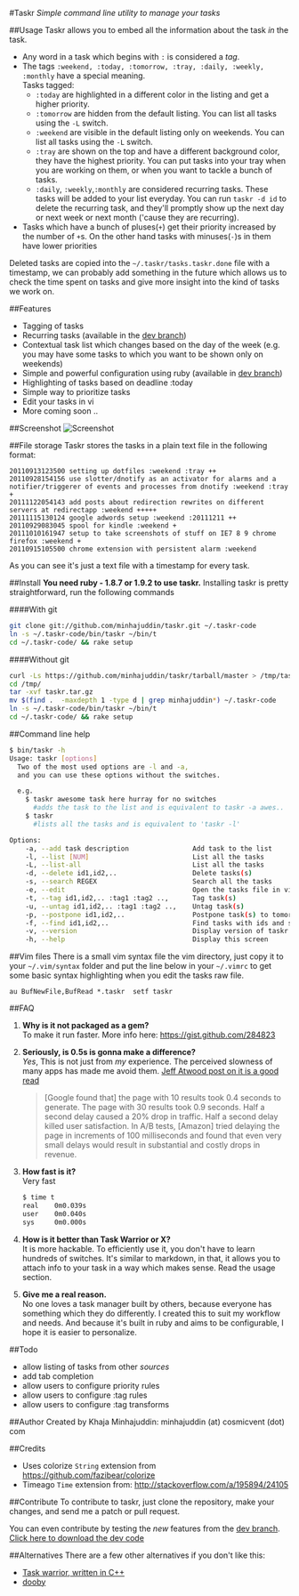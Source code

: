 #Taskr
*Simple command line utility to manage your tasks*

##Usage
Taskr allows you to embed all the information about the task *in* the task.

 - Any word in a task which begins with `:` is considered a *tag*.
 - The tags `:weekend, :today, :tomorrow, :tray, :daily, :weekly, :monthly` have a special meaning.  
   Tasks tagged:
   - `:today` are highlighted in a different color in the listing and get a higher priority.
   - `:tomorrow` are hidden from the default listing. You can list all tasks using the `-L` switch.
   - `:weekend` are visible in the default listing only on weekends. You can list all tasks using the `-L` switch.
   - `:tray` are shown on the top and have a different background color, they have the highest priority. You can put tasks into your tray when you are working on them, or when you want to tackle a bunch of tasks.
   - `:daily`, `:weekly`,`:monthly` are considered recurring tasks. These tasks will be added to your list everyday. You can run `taskr -d id` to delete the recurring task, and they'll promptly show up the next day or next week or next month ('cause they are recurring).
- Tasks which have a bunch of pluses(`+`) get their priority increased by the number of `+`s. On the other hand tasks with minuses(`-`)s in them have lower priorities

Deleted tasks are copied into the `~/.taskr/tasks.taskr.done` file with a timestamp, we can probably add something in the future which allows us to check the time spent on tasks and give more insight into the kind of tasks we work on.

##Features
  - Tagging of tasks
  - Recurring tasks (available in the [dev branch](https://github.com/minhajuddin/taskr/tarball/dev))
  - Contextual task list which changes based on the day of the week (e.g. you may have some tasks to which you want to be shown only on weekends)
  - Simple and powerful configuration using ruby (available in [dev branch](https://github.com/minhajuddin/taskr/tarball/dev))
  - Highlighting of tasks based on deadline :today
  - Simple way to prioritize tasks
  - Edit your tasks in vi
  - More coming soon ..


##Screenshot
![Screenshot](http://i.imgur.com/EtaEG.png)

##File storage
Taskr stores the tasks in a plain text file in the following format:


````text
20110913123500 setting up dotfiles :weekend :tray ++
20110928154156 use slotter/dnotify as an activator for alarms and a notifier/triggerer of events and processes from dnotify :weekend :tray +
20111122054143 add posts about redirection rewrites on different servers at redirectapp :weekend +++++
20111115130124 google adwords setup :weekend :20111211 ++
20110929083045 spool for kindle :weekend +
20111010161947 setup to take screenshots of stuff on IE7 8 9 chrome firefox :weekend +
20110915105500 chrome extension with persistent alarm :weekend 
````

As you can see it's just a text file with a timestamp for every task.

##Install
**You need ruby - 1.8.7 or 1.9.2 to use taskr.**
Installing taskr is pretty straightforward, run the following commands

####With git
````bash
git clone git://github.com/minhajuddin/taskr.git ~/.taskr-code
ln -s ~/.taskr-code/bin/taskr ~/bin/t
cd ~/.taskr-code/ && rake setup
````
####Without git
````bash
curl -Ls https://github.com/minhajuddin/taskr/tarball/master > /tmp/taskr.tar.gz
cd /tmp/
tar -xvf taskr.tar.gz
mv $(find .  -maxdepth 1 -type d | grep minhajuddin*) ~/.taskr-code
ln -s ~/.taskr-code/bin/taskr ~/bin/t
cd ~/.taskr-code/ && rake setup
````


##Command line help
````bash
$ bin/taskr -h
Usage: taskr [options]
  Two of the most used options are -l and -a,
  and you can use these options without the switches.

  e.g.
    $ taskr awesome task here hurray for no switches
      #adds the task to the list and is equivalent to taskr -a awes..
    $ taskr
      #lists all the tasks and is equivalent to 'taskr -l'

Options:
    -a, --add task description                Add task to the list
    -l, --list [NUM]                          List all the tasks
    -L, --list-all                            List all the tasks
    -d, --delete id1,id2,..                   Delete tasks(s)
    -s, --search REGEX                        Search all the tasks
    -e, --edit                                Open the tasks file in vi
    -t, --tag id1,id2,.. :tag1 :tag2 ..,      Tag task(s)
    -u, --untag id1,id2,.. :tag1 :tag2 ..,    Untag task(s)
    -p, --postpone id1,id2,..                 Postpone task(s) to tomorrow
    -f, --find id1,id2,..                     Find tasks with ids and show their details
    -v, --version                             Display version of taskr
    -h, --help                                Display this screen

````

##Vim files
There is a small vim syntax file the vim directory, just copy it to your `~/.vim/syntax` folder and put the line below in your `~/.vimrc` to get some basic syntax highlighting when you edit the tasks raw file.

````vim
au BufNewFile,BufRead *.taskr  setf taskr
````
##FAQ
 1. **Why is it not packaged as a gem?**  
 To make it run faster. More info here: https://gist.github.com/284823
 2. **Seriously, is 0.5s is gonna make a difference?**  
 *Yes*, This is not just from *my* experience. The perceived slowness of many apps has made me avoid them. [Jeff Atwood post on it is a good read](http://www.codinghorror.com/blog/2011/06/performance-is-a-feature.html)  

    > [Google found that] the page with 10 results took 0.4 seconds to generate. The page with 30 results took 0.9 seconds. Half a second delay caused a 20% drop in traffic. Half a second delay killed user satisfaction.
    > In A/B tests, [Amazon] tried delaying the page in increments of 100 milliseconds and found that even very small delays would result in substantial and costly drops in revenue.

 3. **How fast is it?**  
 Very fast

    ````bash
    $ time t
    real    0m0.039s
    user    0m0.040s
    sys     0m0.000s
    ````
 4. **How is it better than Task Warrior or X?**  
   It is more hackable. To efficiently use it, you don't have to learn hundreds of switches.
   It's similar to markdown, in that, it allows you to attach info to your task in a way which makes sense.
   Read the usage section.
 5. **Give me a real reason.**  
    No one loves a task manager built by others, because everyone has something which they do differently. I created this to suit my workflow and needs. And because it's built in ruby and aims to be configurable, I hope it is easier to personalize.

##Todo
 - allow listing of tasks from other *sources*
 - add tab completion
 - allow users to configure priority rules
 - allow users to configure :tag rules
 - allow users to configure :tag transforms

##Author
  Created by Khaja Minhajuddin: minhajuddin (at) cosmicvent (dot) com

##Credits
 - Uses colorize `String` extension from https://github.com/fazibear/colorize
 - Timeago `Time` extension from: http://stackoverflow.com/a/195894/24105

##Contribute
To contribute to taskr, just clone the repository, make your changes, and send me a patch or pull request.

You can even contribute by testing the *new* features from the [dev branch](https://github.com/minhajuddin/taskr/tree/dev).
[Click here to download the dev code](https://github.com/minhajuddin/taskr/tarball/dev)

##Alternatives
  There are a few other alternatives if you don't like this:

 - [Task warrior, written in C++](http://taskwarrior.org/projects/show/taskwarrior)
 - [dooby](https://github.com/rafmagana/dooby)

